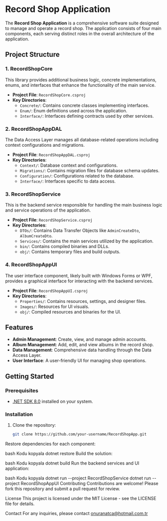 # Record Shop Application

The **Record Shop Application** is a comprehensive software suite designed to manage and operate a record shop. The application consists of four main components, each serving distinct roles in the overall architecture of the application.

## Project Structure

### 1. RecordShopCore
This library provides additional business logic, concrete implementations, enums, and interfaces that enhance the functionality of the main service.

- **Project File**: `RecordShopCore.csproj`
- **Key Directories**:
  - `Concrete/`: Contains concrete classes implementing interfaces.
  - `Enum/`: Enum definitions used across the application.
  - `Interface/`: Interfaces defining contracts used by other services.


### 2. RecordShopAppDAL
The Data Access Layer manages all database-related operations including context configurations and migrations.

- **Project File**: `RecordShopAppDAL.csproj`
- **Key Directories**:
  - `Context/`: Database context and configurations.
  - `Migrations/`: Contains migration files for database schema updates.
  - `Configuration/`: Configurations related to the database.
  - `Interface/`: Interfaces specific to data access.

### 3. RecordShopService
This is the backend service responsible for handling the main business logic and service operations of the application.

- **Project File**: `RecordShopService.csproj`
- **Key Directories**:
  - `DTOs/`: Contains Data Transfer Objects like `AdminCreateDto`, `AlbumCreateDto`.
  - `Services/`: Contains the main services utilized by the application.
  - `bin/`: Contains compiled binaries and DLLs.
  - `obj/`: Contains temporary files and build outputs.


### 4. RecordShopAppUI
The user interface component, likely built with Windows Forms or WPF, provides a graphical interface for interacting with the backend services.

- **Project File**: `RecordShopAppUI.csproj`
- **Key Directories**:
  - `Properties/`: Contains resources, settings, and designer files.
  - `Images/`: Resources for UI visuals.
  - `obj/`: Compiled resources and binaries for the UI.

## Features

- **Admin Management**: Create, view, and manage admin accounts.
- **Album Management**: Add, edit, and view albums in the record shop.
- **Data Management**: Comprehensive data handling through the Data Access Layer.
- **User Interface**: A user-friendly UI for managing shop operations.

## Getting Started

### Prerequisites

- [.NET SDK 8.0](https://dotnet.microsoft.com/download/dotnet/8.0) installed on your system.

### Installation

1. Clone the repository:

   ```bash
   git clone https://github.com/your-username/RecordShopApp.git
Restore dependencies for each component:

bash
Kodu kopyala
dotnet restore
Build the solution:

bash
Kodu kopyala
dotnet build
Run the backend services and UI application:

bash
Kodu kopyala
dotnet run --project RecordShopService
dotnet run --project RecordShopAppUI
Contributing
Contributions are welcome! Please fork this repository and submit a pull request for review.

License
This project is licensed under the MIT License - see the LICENSE file for details.

Contact
For any inquiries, please contact onuranatca@hotmail.com.tr

